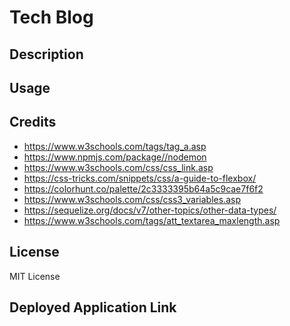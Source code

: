 # Tech Blog

## Description

<!-- Provide a short description explaining the what, why, and how of your project. Use the following questions as a guide: -->


## Usage

<!-- Provide instructions and examples for use. Include screenshots as needed.

To add a screenshot, create an `assets/images` folder in your repository and upload your screenshot to it. Then, using the relative filepath, add it to your README using the following syntax:

    ```md
    ![alt text](assets/images/screenshot.png)
    ``` -->

## Credits

- https://www.w3schools.com/tags/tag_a.asp
- https://www.npmjs.com/package//nodemon
- https://www.w3schools.com/css/css_link.asp
- https://css-tricks.com/snippets/css/a-guide-to-flexbox/
- https://colorhunt.co/palette/2c3333395b64a5c9cae7f6f2
- https://www.w3schools.com/css/css3_variables.asp
- https://sequelize.org/docs/v7/other-topics/other-data-types/
- https://www.w3schools.com/tags/att_textarea_maxlength.asp

## License

MIT License

## Deployed Application Link

<!-- Paste your deployed application link here. -->